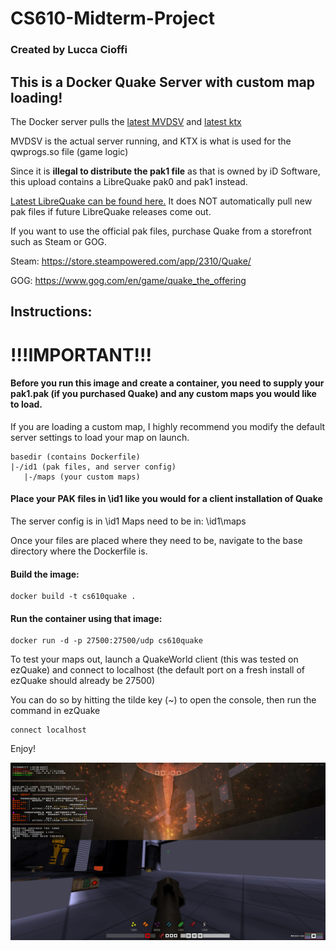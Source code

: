 # CS610-Midterm-Project
### Created by Lucca Cioffi

## This is a Docker Quake Server with custom map loading!

The Docker server pulls the [latest MVDSV](https://github.com/QW-Group/mvdsv/releases/latest/) and [latest ktx](https://github.com/QW-Group/ktx/releases/latest)

MVDSV is the actual server running, and KTX is what is used for the qwprogs.so file (game logic)

Since it is **illegal to distribute the pak1 file** as that is owned by iD Software, this upload contains a LibreQuake pak0 and pak1 instead. 

[Latest LibreQuake can be found here.](https://github.com/lavenderdotpet/LibreQuake/releases/latest)
It does NOT automatically pull new pak files if future LibreQuake releases come out.

If you want to use the official pak files, purchase Quake from a storefront such as Steam or GOG.

Steam: https://store.steampowered.com/app/2310/Quake/

GOG: https://www.gog.com/en/game/quake_the_offering

## Instructions:

# !!!IMPORTANT!!! 

#### Before you run this image and create a container, you need to supply your pak1.pak (if you purchased Quake) and any custom maps you would like to load. 
If you are loading a custom map, I highly recommend you modify the default server settings to load your map on launch.
```
basedir (contains Dockerfile)
|-/id1 (pak files, and server config)
   |-/maps (your custom maps)
```
#### Place your PAK files in \id1 like you would for a client installation of Quake

The server config is in \id1
Maps need to be in: \id1\maps

Once your files are placed where they need to be, navigate to the base directory where the Dockerfile is.

#### Build the image:
```
docker build -t cs610quake .
``` 

#### Run the container using that image:
```
docker run -d -p 27500:27500/udp cs610quake
```

To test your maps out, launch a QuakeWorld client (this was tested on ezQuake) and connect to localhost (the default port on a fresh install of ezQuake should already be 27500)

You can do so by hitting the tilde key (~) to open the console, then run the command in ezQuake
```
connect localhost
```

Enjoy!

![Lucca loaded into his server on a custom map](coolcubes-server.png)
